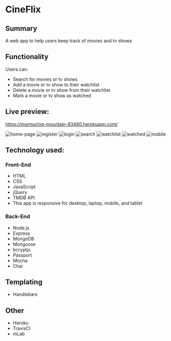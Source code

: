 # CineFlix

## Summary

A web app to help users keep track of movies and tv shows

## Functionality

Users can:

* Search for movies or tv shows
* Add a movie or tv show to their watchlist
* Delete a movie or tv show from their watchlist
* Mark a movie or tv show as watched

## Live preview:

https://murmuring-mountain-83480.herokuapp.com/

![home-page](https://user-images.githubusercontent.com/25669046/34506844-5c8dc492-effe-11e7-9ad7-d52f6b796344.png)
![register](https://user-images.githubusercontent.com/25669046/34506850-5fb21ede-effe-11e7-877f-5d9830cff2d4.png)
![login](https://user-images.githubusercontent.com/25669046/34506857-69d97fce-effe-11e7-919f-a4569428a639.png)
![search](https://user-images.githubusercontent.com/25669046/34506858-6c140e4e-effe-11e7-853d-dc1b891e117a.png)
![watchlist](https://user-images.githubusercontent.com/25669046/34506861-756bd968-effe-11e7-95c6-31942686fef1.png)
![watched](https://user-images.githubusercontent.com/25669046/34506862-77cd3ca6-effe-11e7-851a-4835aff78394.png)
![mobile](https://user-images.githubusercontent.com/25669046/34454130-ece232b4-ed31-11e7-9b3f-40bd95cb82d5.PNG)

## Technology used:

### Front-End

* HTML
* CSS
* JavaScript
* jQuery
* TMDB API
* This app is responsive for desktop, laptop, mobile, and tablet

### Back-End

* Node.js
* Express
* MongoDB
* Mongoose
* bcryptjs
* Passport
* Mocha
* Chai

## Templating

* Handlebars

## Other

* Heroku
* TravisCI
* mLab
